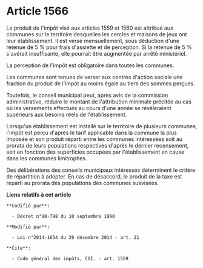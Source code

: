 # Article 1566

Le produit de l'impôt visé aux articles 1559 et 1560 est attribué aux communes sur le territoire desquelles les cercles et
maisons de jeux ont leur établissement. Il est versé mensuellement, sous déduction d'une retenue de 5 % pour frais d'assiette
et de perception. Si la retenue de 5 % s'avérait insuffisante, elle pourrait être augmentée par arrêté ministériel. 

La perception de l'impôt est obligatoire dans toutes les communes. 

Les communes sont tenues de verser aux centres d'action sociale une fraction du produit de l'impôt au moins égale au tiers
des sommes perçues. 

Toutefois, le conseil municipal peut, après avis de la commission administrative, réduire le montant de l'attribution
minimale précitée au cas où les versements effectués au cours d'une année se révéleraient supérieurs aux besoins réels de
l'établissement. 

Lorsqu'un établissement est installé sur le territoire de plusieurs communes, l'impôt est perçu d'après le tarif applicable
dans la commune la plus imposée et son produit réparti entre les communes intéressées soit au prorata de leurs populations
respectives d'après le dernier recensement, soit en fonction des superficies occupées par l'établissement en cause dans les
communes limitrophes. 

Des délibérations des conseils municipaux intéressés déterminent le critère de répartition à adopter. En cas de désaccord, le
produit de la taxe est réparti au prorata des populations des communes susvisées.

**Liens relatifs à cet article**

	**Codifié par**:

	  - Décret n°90-798 du 10 septembre 1990

	**Modifié par**:

	  - Loi n°2014-1654 du 29 décembre 2014 - art. 21

	**Cite**:

	  - Code général des impôts, CGI. - art. 1559

